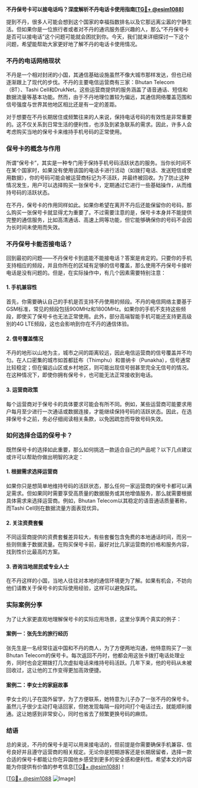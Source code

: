 **不丹保号卡可以接电话吗？深度解析不丹电话卡使用指南[[TG💪+ @esim1088](https://t.me/s/esim1088)]**

提到不丹，很多人可能会想到这个国家的幸福指数排名以及它那远离尘嚣的宁静生活。但如果你是一位旅行者或者对不丹的通讯服务感兴趣的人，那么“不丹保号卡是否可以接电话”这个问题可能就会困扰到你。今天，我们就来详细探讨一下这个问题，希望能帮助大家更好地了解不丹的电话卡使用情况。

### 不丹的电话网络现状

不丹是一个相对封闭的小国，其通信基础设施虽然不像大城市那样发达，但也已经逐渐跟上了现代的步伐。不丹的主要电信运营商有三家：Bhutan Telecom（BT）、Tashi Cell和DrukNet。这些运营商提供的服务涵盖了语音通话、短信和数据流量等基本功能。然而，由于不丹地理位置较为偏远，其通信网络覆盖范围和信号强度与世界其他地区相比还是有一定的差距。

对于想要在不丹长期居住或频繁往来的人来说，保持电话号码的有效性是非常重要的。这不仅关系到日常生活的便利性，也涉及到紧急联系的需求。因此，许多人会考虑购买当地的保号卡来维持手机号码的正常使用。

### 保号卡的概念与作用

所谓“保号卡”，其实是一种专门用于保持手机号码活跃状态的服务。当你长时间不在某个国家时，如果没有使用该国的电话卡进行活动（如拨打电话、发送短信或使用数据），你的号码可能会被运营商标记为不活跃，并最终被回收。为了防止这种情况发生，用户可以选择购买一张保号卡，定期通过它进行一些基础操作，从而维持号码的活跃状态。

在不丹，保号卡的作用同样如此。如果你希望在离开不丹后还能保留你的号码，那么购买一张保号卡就显得尤为重要了。不过需要注意的是，保号卡本身并不能提供完整的通信服务，比如高清通话、高速上网等功能，但它能够确保你的号码不会因为长时间未使用而失效。

### 不丹保号卡能否接电话？

回到最初的问题——不丹保号卡到底能不能接电话？答案是肯定的。只要你的手机支持相应的频段，并且你所在的区域有足够的信号覆盖，那么使用不丹保号卡接听电话是没有问题的。但是，在实际操作中，有几个因素需要特别注意：

#### 1. **手机兼容性**
   首先，你需要确认自己的手机是否支持不丹使用的频段。不丹的电信网络主要基于GSM标准，常见的频段包括900MHz和1800MHz。如果你的手机不支持这些频段，即使买了保号卡也无法正常使用。此外，部分高端智能手机可能还支持更高级别的4G LTE频段，这也会影响到你在不丹的通信体验。

#### 2. **信号覆盖情况**
   不丹的地形以山地为主，城市之间的距离较远，因此电信运营商的信号覆盖并不均匀。在人口密集的城市如首都廷布（Thimphu）和普纳卡（Punakha），信号通常比较稳定；但在偏远山区或乡村地区，则可能出现信号弱甚至完全无信号的情况。在这种情况下，即使你拥有保号卡，也可能无法正常接收到电话。

#### 3. **运营商政策**
   每个运营商对于保号卡的具体要求可能会有所不同。例如，某些运营商可能要求用户每月至少进行一次通话或数据连接，才能继续保持号码的活跃状态。因此，在选择保号卡之前，务必仔细阅读相关条款，以免因疏忽而导致号码失效。

### 如何选择合适的保号卡？

既然保号卡的选择如此重要，那么如何挑选一款适合自己的产品呢？以下几点建议或许可以帮助你做出明智的决定：

#### 1. **根据需求选择运营商**
   如果你只是想简单地维持号码的活跃状态，那么任何一家运营商的保号卡都可以满足需求。但如果同时需要享受高质量的数据服务或其他增值服务，那么就需要根据具体需求来选择运营商。例如，Bhutan Telecom以其稳定的语音通话质量著称，而Tashi Cell则在数据流量方面表现优异。

#### 2. **关注资费套餐**
   不同运营商提供的资费套餐差异较大，有些套餐包含免费的本地通话时间，而另一些则侧重于数据流量。在购买保号卡前，最好对比几家运营商的价格和服务内容，找到性价比最高的方案。

#### 3. **咨询当地居民或专业人士**
   在不丹这样的小国，当地人往往对本地的通信环境更为了解。如果有机会，不妨向他们请教关于保号卡的实际使用经验，这样可以避免踩坑。

### 实际案例分享

为了让大家更直观地理解保号卡的实际应用场景，这里分享两个真实的例子：

#### 案例一：张先生的旅行经历
张先生是一名经常往返中国和不丹的商人，为了方便两地沟通，他特意购买了一张Bhutan Telecom的保号卡。每次返回不丹时，他都会用这张卡拨打电话处理业务，同时也会定期拨打几次虚拟电话来维持号码活跃。几年下来，他的号码从未被回收过，这让他的工作变得更加高效便捷。

#### 案例二：李女士的家庭故事
李女士的儿子在国外留学，为了方便联系，她特意为儿子办了一张不丹的保号卡。虽然儿子很少主动打电话回家，但她发现每隔一段时间打个电话过去，就能顺利接通。这让她感到非常安心，同时也省去了频繁更换号码的麻烦。

### 结语

总的来说，不丹的保号卡是可以用来接电话的，但前提是你需要确保手机兼容、信号良好并且遵守运营商的相关规定。无论你是短期游客还是长期居留者，选择一款合适的保号卡都能让你在异国他乡感受到更多的安全感和便利性。希望本文的内容能为你提供有价值的参考信息[[TG💪+ @esim1088](https://t.me/s/esim1088)]！

[[TG💪+ @esim1088](https://t.me/s/esim1088) ![Image](https://i.postimg.cc/4NQfJmqS/Snipaste-2025-05-13-00-14-12.png)]